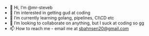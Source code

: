 - 👋 Hi, I’m @mr-steveb
- 👀 I’m interested in getting gud at coding
- 🌱 I’m currently learning golang, pipelines, CI\CD etc
- 💞️ I’m looking to collaborate on anything, but I suck at coding so gg
- 📫 How to reach me - email me at sbahnsen20@gmail.com

<!---
mr-steveb/mr-steveb is a ✨ special ✨ repository because its `README.md` (this file) appears on your GitHub profile.
You can click the Preview link to take a look at your changes.
--->
